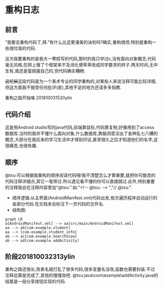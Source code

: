 # 重构日志
## 前言
"我要去重构代码了,拜."有什么比这更凄美的诀别吗?确实,重构很烦,特别是重构一些很垃圾的代码.

这次我要重构的是我大一寒假写的代码,那时的我只学过c,没有面向对象概念,代码毫无风格,在网上搜了个框架来不及消化便草草改成同学要求的样子.两天时间,无中生有,我还是蛮佩服自己的,但代码确实糟糕.

~~这坨屎~~这段代码是为一个美术专业的同学重构的,对某些人来说注释可能比较详细,但这方面我不接受任何批评(皮),其他不足的地方还请多多指教.

重构之路开始咯 201810031520ylin
## 代码介绍
这是用Android studio写的java代码,前端靠鼠标,代码靠复制,好像用到了access数据库.当时的我并不懂什么面向对象,什么数据库,靠脑洞意淫出了各种乱七八糟的概念,大部分在我后来的学习生活中才得到印证,甚至很久之后才知道他们的名字,这很痛苦,也很有趣.
## 顺序
@txu:可以根据我重构的顺序阅读代码哦!我不清楚怎么才算重要,就把你可能改的代码注释详细点,其它一笔带过.所以遇见看不懂的你可以直接跳过.此外,特别重要的注释我会在注释内容里加"@txu:".如:"\<!-- @txu: -->  ","// @txu:".

- 顺序逻辑:从主界面(AndroidManifest.xml)代码出发,依次遍历程序自动运行的各部分代码.在文档末会标注下一页代码的文件名.
- 结构图:
```mermaid
graph LR
a[AndroidManifest.xml] --> aa[src/main/AndroidManifest.xml]
aa --> ab[com.example.student]
aa --> [com.example.student_info]
ab --> ac[com.example.SearchView]
ab --> ad[com.example.addActivity]
```
## 阶段201810032313ylin
重构之路还很长,改表名就打乱了很多代码,很多变量名没改,函数也需要封装.不过注释总算是完成了,其他的慢慢改吧.
@txu:java\com\example\addActivity.java的结尾是一段分享按钮实现的代码.
